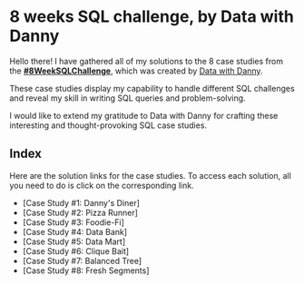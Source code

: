 # 8 weeks SQL challenge, by Data with Danny

Hello there! I have gathered all of my solutions to the 8 case studies from the **[#8WeekSQLChallenge](https://8weeksqlchallenge.com)**, which was created by [Data with Danny](https://www.linkedin.com/company/datawithdanny/).

These case studies display my capability to handle different SQL challenges and reveal my skill in writing SQL queries and problem-solving.

I would like to extend my gratitude to Data with Danny for crafting these interesting and thought-provoking SQL case studies. 

## Index

Here are the solution links for the case studies. To access each solution, all you need to do is click on the corresponding link.

- [Case Study #1: Danny's Diner]
- [Case Study #2: Pizza Runner]
- [Case Study #3: Foodie-Fi]
- [Case Study #4: Data Bank]
- [Case Study #5: Data Mart]
- [Case Study #6: Clique Bait]
- [Case Study #7: Balanced Tree]
- [Case Study #8: Fresh Segments]
